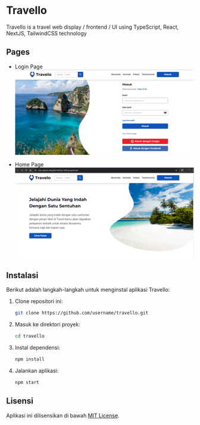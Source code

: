 # Travello

Travello is a travel web display / frontend / UI using TypeScript, React, NextJS, TailwindCSS technology

## Pages

- Login Page
![Login Page](./screenshot/login_page.png)

- Home Page
![Home Page](./screenshot/home_page.png)

## Instalasi

Berikut adalah langkah-langkah untuk menginstal aplikasi Travello:

1. Clone repositori ini:

    ```bash
    git clone https://github.com/username/travello.git
    ```

2. Masuk ke direktori proyek:

    ```bash
    cd travello
    ```

3. Instal dependensi:

    ```bash
    npm install
    ```

4. Jalankan aplikasi:

    ```bash
    npm start
    ```
    
## Lisensi

Aplikasi ini dilisensikan di bawah [MIT License](LICENSE).
